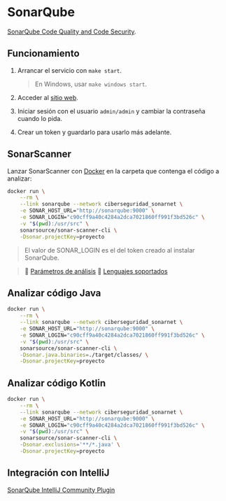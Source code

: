 # SonarQube

[SonarQube Code Quality and Code Security](https://www.sonarqube.org).

## Funcionamiento

1. Arrancar el servicio con `make start`.

   > En Windows, usar `make windows start`.

2. Acceder al [sitio web](http://localhost:9000).

3. Iniciar sesión con el usuario `admin/admin` y cambiar la contraseña cuando lo pida.

4. Crear un token y guardarlo para usarlo más adelante.

## SonarScanner

Lanzar SonarScanner con [Docker](https://docs.sonarqube.org/latest/analysis/scan/sonarscanner/) en la carpeta que
contenga el código a analizar:

```bash
docker run \
    --rm \
    --link sonarqube --network ciberseguridad_sonarnet \
    -e SONAR_HOST_URL="http://sonarqube:9000" \
    -e SONAR_LOGIN="c90cff9a40c4284a2dca7021860ff991f3bd526c" \
    -v "$(pwd):/usr/src" \
    sonarsource/sonar-scanner-cli \
    -Dsonar.projectKey=proyecto
```

> El valor de SONAR_LOGIN es el del token creado al instalar SonarQube.

> :book: [Parámetros de análisis](https://docs.sonarqube.org/latest/analysis/analysis-parameters/)
> :book: [Lenguajes soportados](https://docs.sonarqube.org/latest/analysis/languages/overview/)

## Analizar código Java

```bash
docker run \
    --rm \
    --link sonarqube --network ciberseguridad_sonarnet \
    -e SONAR_HOST_URL="http://sonarqube:9000" \
    -e SONAR_LOGIN="c90cff9a40c4284a2dca7021860ff991f3bd526c" \
    -v "$(pwd):/usr/src" \
    sonarsource/sonar-scanner-cli \
    -Dsonar.java.binaries=./target/classes/ \
    -Dsonar.projectKey=proyecto
```

## Analizar código Kotlin

```bash
docker run \
    --rm \
    --link sonarqube --network ciberseguridad_sonarnet \
    -e SONAR_HOST_URL="http://sonarqube:9000" \
    -e SONAR_LOGIN="c90cff9a40c4284a2dca7021860ff991f3bd526c" \
    -v "$(pwd):/usr/src" \
    sonarsource/sonar-scanner-cli \
    -Dsonar.exclusions='**/*.java' \
    -Dsonar.projectKey=proyecto
```

## Integración con IntelliJ

[SonarQube IntelliJ Community Plugin](https://github.com/sonar-intellij-plugin/sonar-intellij-plugin)
